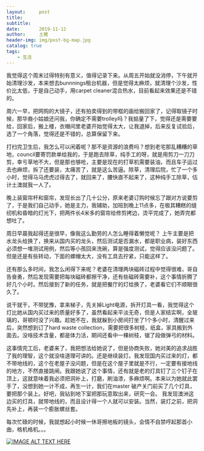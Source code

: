 ```yaml
---
layout:     post
title:      
subtitle:   
date:       2019-11-12
author:     土猪
header-img: img/post-bg-map.jpg
catalog: true
tags:
    - 生活
---
```


我觉得这个周末过得特别有意义，值得记录下来。从周五开始就没消停，下午就开始清理沙发，本来想去bunnnings租台机器，但是觉得太麻烦，就清理个沙发，性价比太低，于是自己动手，用carpet cleaner混合热水，目前看起来效果还是不错的。



周六一早，把网购的大镜子，还有拍卖得到的带框的画给搬回家了，记得取镜子时候，那华裔小姑娘还问我，你确定不需要trolley吗？我掂量了下，觉得还是需要要给，回家后，搬上楼，衣帽间里老婆开始觉得太大，让我退掉，后来反复试验后，选了一个角落，觉得还是不错的，总算保留下来。



打扫完卫生后，我怎么可以闲着呢？那不是资源的浪费吗？想到老宅那乱糟糟的草地，council要寄罚款单给我的，于是跑去除草，纯手工的呀，就是用剪刀一刀刀剪，幸亏草地不大，但是那也够呛，主要是现在的打草机需要装油，而且车子运过去也麻烦，拆了还要装，太痛苦了，就是这么苦逼。除草，清理后院，忙了一个多小时，觉得马马虎虎过得去了，就回来了，腰快直不起来了，这种纯手工除草，估计土澳就我一人了。



晚上装窗帘杆和窗帘，发现长出了几十公分，原来老婆订购时候忘了跟对方说要剪了，于是我们自己动手，她是主力，我辅助，加班到晚上11点多，在极其糟糕的缝纫机和昏暗的灯光下，把两件长4米多的窗帘给修剪拷边，烫平完成了，她弄完都想吐了。



周日早晨我起得还是很早，像我这么勤劳的人怎么睡得着懒觉呢？ 上午主要是把水龙头给换了，换来从国内买的龙头，然后测试是否漏水，都是职业病，装好东西必须想一堆测试用例，然后等小孩回来洗碗，算是强度测试，觉得应该没问题了。但是还是有些转动，下面的螺帽太大，没有工具去拧紧，只能这样了。



还有那么多时间，我怎么闲得下来呢？老婆在清理两块磁砖过程中觉得很难，哥自告奋勇，然后发现需要把每块磁砖都擦干净，还有些磁砖需要补，这个事情折腾了好几个小时。然后接到了新的任务，就是把餐厅的灯给换了，老婆看它们不顺眼很久了。



说干就干，不带犹豫，拿来梯子，先关掉Light电源，拆开灯具一看，我觉得这个灯比她从国内买过来的质量好多了，虽然看起来平淡无奇，但是人家结实啊，全玻璃的，哥顿时没了兴趣。趁她不在，我就躲到小房间打坐了1个多小时，清醒过来后，突然想到订了hard waste collection，需要把很多树枝，纸盒，家具搬到外面去。没啥技术含量，都是体力活，期间还看中一棵树枝，锯了段做弹弓的材料。



这事情完工后，老婆来了，我把想法给她说了，但是协商失败，她对美的追求战胜了我的理智，这个就没啥道理可讲的。还是继续装灯。我发现国内买过来的灯，都不带地线的，这个在老屋子没问题，但是在这个屋子里就是不行，一定要有接地线的地方，不然直接跳闸。我跟她说了这个事情，还有就是老的灯具钉了三个钉子在顶上，这就意味着我必须把洞补上，打磨，刷油漆，多麻烦啊。本来以为她就此罢手了，没想到她一计不成，再生一计，我们在master 破产关门前买了几个灯具，要把那个装上。好吧，我钻到地下室把那玩意取出来，研究一会。 我发现澳洲这边买的灯具，就带地线的，而且设计得一个人就可以安装。当然，装灯之前，把洞先补上，再装一个膨胀螺丝套。


每次忙碌的时候，我就想起小时候一休哥擦地板的镜头，会情不自禁哼起那首小曲，格机格机。。。

[![IMAGE ALT TEXT HERE](https://img.youtube.com/vi/m6EO4mkl6uU/0.jpg)](https://www.youtube.com/watch?v=m6EO4mkl6uU)